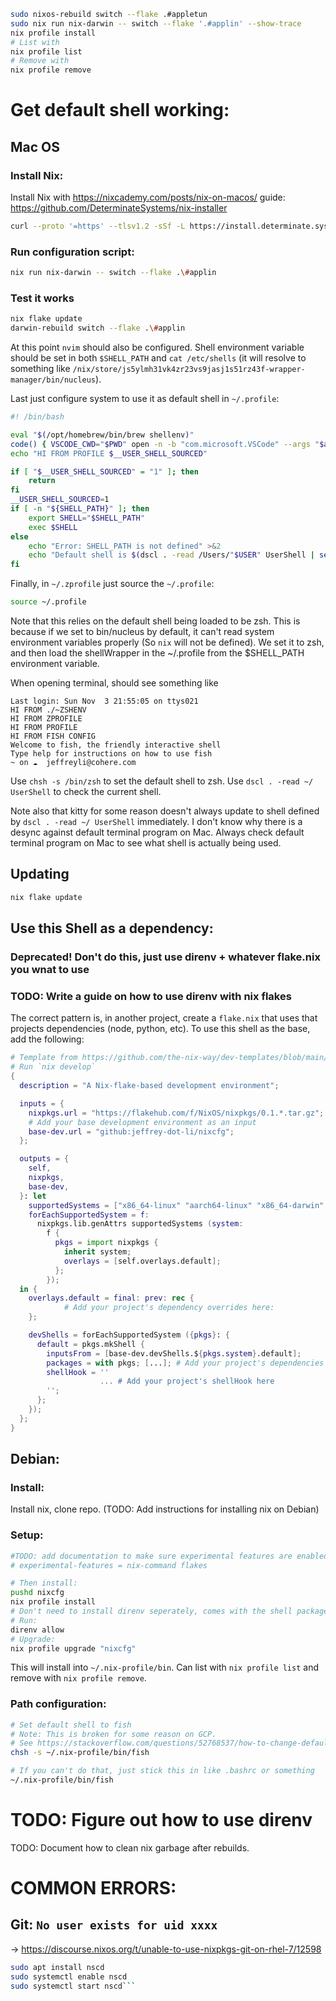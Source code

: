 
```sh
sudo nixos-rebuild switch --flake .#appletun
sudo nix run nix-darwin -- switch --flake '.#applin' --show-trace
nix profile install
# List with
nix profile list
# Remove with
nix profile remove
```

# Get default shell working:

## Mac OS

### Install Nix:
Install Nix with https://nixcademy.com/posts/nix-on-macos/ guide: https://github.com/DeterminateSystems/nix-installer

```sh
curl --proto '=https' --tlsv1.2 -sSf -L https://install.determinate.systems/nix | sh -s -- install
```

### Run configuration script:
```sh
nix run nix-darwin -- switch --flake .\#applin
```

### Test it works
```sh
nix flake update
darwin-rebuild switch --flake .\#applin
```
At this point `nvim` should also be configured. 
Shell environment variable should be set in both `$SHELL_PATH` and `cat /etc/shells` (it will resolve to something like `/nix/store/js5ylmh31vk4zr23vs9jasj1s51rz43f-wrapper-manager/bin/nucleus`).

Last just configure system to use it as default shell in `~/.profile`:
```sh
#! /bin/bash

eval "$(/opt/homebrew/bin/brew shellenv)"
code() { VSCODE_CWD="$PWD" open -n -b "com.microsoft.VSCode" --args "$argv"; }
echo "HI FROM PROFILE $__USER_SHELL_SOURCED"

if [ "$__USER_SHELL_SOURCED" = "1" ]; then
	return
fi
__USER_SHELL_SOURCED=1
if [ -n "${SHELL_PATH}" ]; then
	export SHELL="$SHELL_PATH"
	exec $SHELL
else
	echo "Error: SHELL_PATH is not defined" >&2
	echo "Default shell is $(dscl . -read /Users/"$USER" UserShell | sed 's/UserShell: //')"
fi
```

Finally, in `~/.zprofile` just source the `~/.profile`:
```sh
source ~/.profile
```

Note that this relies on the default shell being loaded to be zsh.
This is because if we set to bin/nucleus by default, it can't read system environment variables properly (So `nix` will not be defined).
We set it to zsh, and then load the shellWrapper in the ~/.profile from the $SHELL_PATH environment variable.

When opening terminal, should see something like 
```
Last login: Sun Nov  3 21:55:05 on ttys021
HI FROM ./~ZSHENV
HI FROM ZPROFILE 
HI FROM PROFILE 
HI FROM FISH CONFIG
Welcome to fish, the friendly interactive shell
Type help for instructions on how to use fish
~ on ☁️  jeffreyli@cohere.com 
```

Use `chsh -s /bin/zsh` to set the default shell to zsh.
Use `dscl . -read ~/ UserShell` to check the current shell.

Note also that kitty for some reason doesn't always update to shell defined by `dscl . -read ~/ UserShell` immediately. I don't know why there is a desync against default terminal program on Mac. Always check default terminal program on Mac to see what shell is actually being used.

## Updating
```sh
nix flake update
```

## Use this Shell as a dependency:
### Deprecated! Don't do this, just use direnv + whatever flake.nix you wnat to use
### TODO: Write a guide on how to use direnv with nix flakes

The correct pattern is, in another project, create a `flake.nix` that uses that projects dependencies (node, python, etc).
To use this shell as the base, add the following:

```nix
# Template from https://github.com/the-nix-way/dev-templates/blob/main/README.md
# Run `nix develop`
{
  description = "A Nix-flake-based development environment";

  inputs = {
    nixpkgs.url = "https://flakehub.com/f/NixOS/nixpkgs/0.1.*.tar.gz";
    # Add your base development environment as an input
    base-dev.url = "github:jeffrey-dot-li/nixcfg";
  };

  outputs = {
    self,
    nixpkgs,
    base-dev,
  }: let
    supportedSystems = ["x86_64-linux" "aarch64-linux" "x86_64-darwin" "aarch64-darwin"];
    forEachSupportedSystem = f:
      nixpkgs.lib.genAttrs supportedSystems (system:
        f {
          pkgs = import nixpkgs {
            inherit system;
            overlays = [self.overlays.default];
          };
        });
  in {
    overlays.default = final: prev: rec {
			# Add your project's dependency overrides here:
    };

    devShells = forEachSupportedSystem ({pkgs}: {
      default = pkgs.mkShell {
        inputsFrom = [base-dev.devShells.${pkgs.system}.default];
        packages = with pkgs; [...]; # Add your project's dependencies here (e.g. `nodejs-18_x`)
        shellHook = ''
					... # Add your project's shellHook here
        '';
      };
    });
  };
}
```


## Debian:
### Install:

Install nix, clone repo. (TODO: Add instructions for installing nix on Debian) 

### Setup:
```sh
#TODO: add documentation to make sure experimental features are enabled
# experimental-features = nix-command flakes

# Then install:
pushd nixcfg
nix profile install
# Don't need to install direnv seperately, comes with the shell package.
# Run:
direnv allow
# Upgrade:
nix profile upgrade "nixcfg"
```

This will install into `~/.nix-profile/bin`. Can list with `nix profile list` and remove with `nix profile remove`.

### Path configuration:

```sh
# Set default shell to fish
# Note: This is broken for some reason on GCP. 
# See https://stackoverflow.com/questions/52768537/how-to-change-default-shell-in-a-gce-vm-instance
chsh -s ~/.nix-profile/bin/fish

# If you can't do that, just stick this in like .bashrc or something
~/.nix-profile/bin/fish
```



# TODO: Figure out how to use direnv
TODO: Document how to clean nix garbage after rebuilds.





# COMMON ERRORS:

## Git: `No user exists for uid xxxx`
-> https://discourse.nixos.org/t/unable-to-use-nixpkgs-git-on-rhel-7/12598

```sh
sudo apt install nscd
sudo systemctl enable nscd
sudo systemctl start nscd```